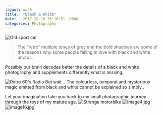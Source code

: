 ```yaml
---
layout: work
title:  "Black & White"
date:   2017-10-10 16:16:01 -0600
categories: Photography
---
```



![Old sport car](https://svbtleusercontent.com/ar9tvjvagpkiqa_small.jpg)
>The “retro” multiple tones of grey and the bold shadows are some of the reasons why some people falling in love with black and white photos.

Possibly our brain decodes better the details of a black and white photography and supplements differently what is missing. 

![Retro 60's Radio](https://svbtleusercontent.com/kw7kv5qrn03ja_small.jpg)
But wait .. The colourless, temporal and mysterious magic emitted from black and white cannot be explained so simply..

Let your imagination take you back to my small photographic journey through the toys of my mature age.
![Strange motorbike](https://svbtleusercontent.com/jtzycaipxtu5g_small.jpg)
![image4.jpg](https://svbtleusercontent.com/5ywxcqe0e91ka_small.jpg)![image16.jpg](https://svbtleusercontent.com/usrvda1m2tobeg_small.jpg)